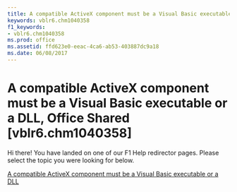 ```yaml
---
title: A compatible ActiveX component must be a Visual Basic executable or a DLL, Office Shared [vblr6.chm1040358]
keywords: vblr6.chm1040358
f1_keywords:
- vblr6.chm1040358
ms.prod: office
ms.assetid: ffd623e0-eeac-4ca6-ab53-403887dc9a18
ms.date: 06/08/2017
---
```



# A compatible ActiveX component must be a Visual Basic executable or a DLL, Office Shared [vblr6.chm1040358]

Hi there! You have landed on one of our F1 Help redirector pages. Please select the topic you were looking for below.

[A compatible ActiveX component must be a Visual Basic executable or a DLL](http://msdn.microsoft.com/library/f7057317-7bc5-4b5a-b95f-61e92a66c5f0%28Office.15%29.aspx)

